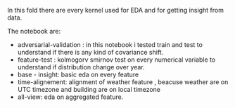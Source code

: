 In this fold there are every kernel used for EDA and for getting insight from data.

The notebook are:

- adversarial-validation : in this notebook i tested train and test to understand if there is any kind of covariance shift.
- feature-test : kolmogorv smirnov test on every numerical variable to understand if distribution change over year.
- base - insight: basic eda on every feature
- time-alignement: alignment of weather feature , beacuse weather are on UTC timezone and building are on local timezone
- all-view: eda on aggregated feature. 
